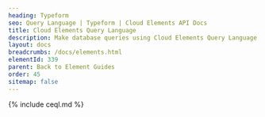 ```yaml
---
heading: Typeform
seo: Query Language | Typeform | Cloud Elements API Docs
title: Cloud Elements Query Language
description: Make database queries using Cloud Elements Query Language.
layout: docs
breadcrumbs: /docs/elements.html
elementId: 339
parent: Back to Element Guides
order: 45
sitemap: false
---
```


{% include ceql.md %}
